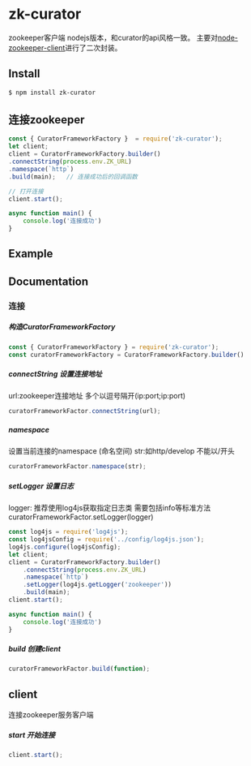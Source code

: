 # zk-curator
zookeeper客户端 nodejs版本，和curator的api风格一致。
主要对[node-zookeeper-client](https://github.com/alexguan/node-zookeeper-client)进行了二次封装。


## Install

```bash
$ npm install zk-curator
```
## 连接zookeeper
```js
const { CuratorFrameworkFactory }  = require('zk-curator');
let client;
client = CuratorFrameworkFactory.builder()
.connectString(process.env.ZK_URL)
.namespace(`http`)
.build(main);   // 连接成功后的回调函数

// 打开连接
client.start();

async function main() {
	console.log('连接成功')
}

```

## Example





## Documentation
### 连接
##### 构造CuratorFrameworkFactory
```js
const { CuratorFrameworkFactory } = require('zk-curator');
const curatorFrameworkFactory = CuratorFrameworkFactory.builder()

```

##### connectString 设置连接地址 
url:zookeeper连接地址 多个以逗号隔开(ip:port;ip:port)
```js
curatorFrameworkFactor.connectString(url);
```

##### namespace 
设置当前连接的namespace (命名空间)
str:如http/develop  不能以/开头
```js
curatorFrameworkFactor.namespace(str);
```


##### setLogger 设置日志 
logger: 推荐使用log4js获取指定日志类 需要包括info等标准方法</br>
curatorFrameworkFactor.setLogger(logger)</br>
```js
const log4js = require('log4js');
const log4jsConfig = require('../config/log4js.json');
log4js.configure(log4jsConfig);
let client;
client = CuratorFrameworkFactory.builder()
    .connectString(process.env.ZK_URL)
    .namespace(`http`)
    .setLogger(log4js.getLogger('zookeeper'))
    .build(main);
client.start();

async function main() {
	console.log('连接成功')
}

```
##### build  创建client 
```js
curatorFrameworkFactor.build(function);
```


## client
连接zookeeper服务客户端


##### start 开始连接
```js
client.start();
```